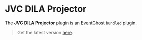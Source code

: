 # JVC DILA Projector

The **JVC DILA Projector** plugin is an [EventGhost](https://github.com/EventGhost/EventGhost) `bundled` plugin.

> Get the latest version [here](https://github.com/EventGhost/EventGhost/tree/master/plugins/JvcDlaSerial).